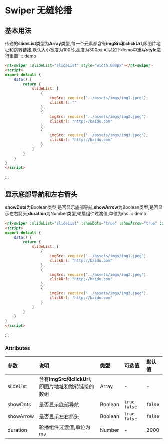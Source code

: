 <script>
export default {
    data() {
        return {
            slideList: [
                {
                    imgSrc: require("../assets/imgs/img1.jpeg"),
                    clickUrl: "https://github.com/Z6T/nature-ui"
                },
                {
                    imgSrc: require("../assets/imgs/img2.jpeg"),
                    clickUrl: "https://github.com/Z6T/nature-ui"
                },
                {
                    imgSrc: require("../assets/imgs/img3.jpeg"),
                    clickUrl: "https://github.com/Z6T/nature-ui"
                }
            ]
        }
    }
}
</script>
# Swiper 无缝轮播

## 基本用法

 <span>传递的**slideList**类型为**Array**类型,每一个元素都含有**imgSrc和clickUrl**,即图片地址和跳转链接,默认大小宽度为100%,高度为300px,可以如下demo中重写**style**进行重置
::: demo 
```html
<nt-swiper :slideList="slideList" style="width:600px"></nt-swiper>
<script>
export default {
    data() {
        return {
            slideList: [
                {
                    imgSrc: require("../assets/imgs/img1.jpeg"),
                    clickUrl: ""
                },
                {
                    imgSrc: require("../assets/imgs/img2.jpeg"),
                    clickUrl: "http://baidu.com"
                },
                {
                    imgSrc: require("../assets/imgs/img3.jpeg"),
                    clickUrl: "http://baidu.com"
                }
            ]
        }
    }
}
</script>

```
:::
## 显示底部导航和左右箭头

 <span>**showDots**为Boolean类型,是否显示底部导航,**showArrow**为Boolean类型,是否显示左右箭头,**duration**为Number类型,轮播组件过渡值,单位为ms
::: demo 
```html
<nt-swiper :slideList="slideList" :showDots="true" :showArrow="true" :duration="3000" style="width:600px"></nt-swiper>
<script>
export default {
    data() {
        return {
            slideList: [
                {
                    imgSrc: require("../assets/imgs/img1.jpeg"),
                    clickUrl: "http://baidu.com"
                },
                {
                    imgSrc: require("../assets/imgs/img2.jpeg"),
                    clickUrl: "http://baidu.com"
                },
                {
                    imgSrc: require("../assets/imgs/img3.jpeg"),
                    clickUrl: "http://baidu.com"
                }
            ]
        }
    }
}
</script>

```
:::

### Attributes

| 参数     | 说明           | 类型    | 可选值                               | 默认值    |
| :------- | :------------- | :------ | :----------------------------------- | :-------- |
| slideList     | 含有**imgSrc和clickUrl**,即图片地址和跳转链接的数组       | Array  | - | - |
| showDots     |  是否显示底部导航    | Boolean  |`true` `false`            | `false`  |
| showArrow     |  是否显示左右箭头  | Boolean  |`true` `false`            | `false`  |
| duration     |  轮播组件过渡值,单位为ms    | Number  |-           | 2000  |